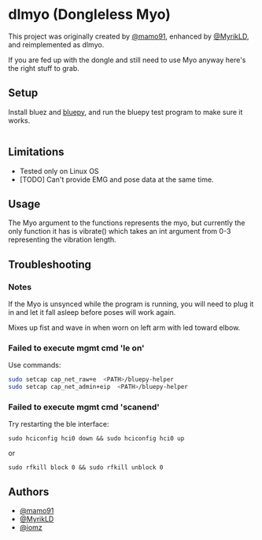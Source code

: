 # dlmyo (Dongleless Myo)

This project was originally created by [@mamo91](https://github.com/mamo91/Dongleless-myo), enhanced by [@MyrikLD](https://github.com/MyrikLD/Dongleless-myo), and reimplemented as dlmyo.

If you are fed up with the dongle and still need to use Myo anyway here's the right stuff to grab.

## Setup

Install bluez and [bluepy](https://github.com/IanHarvey/bluepy), and run the bluepy test program to make sure it works.

```bash

```

## Limitations

- Tested only on Linux OS
- [TODO] Can't provide EMG and pose data at the same time.

## Usage

The Myo argument to the functions represents the myo, but currently the only function it has is vibrate() which takes an int argument from 0-3 representing the vibration length.

## Troubleshooting

### Notes

If the Myo is unsynced while the program is running, you will need to plug it in and let it fall asleep before poses will work again.

Mixes up fist and wave in when worn on left arm with led toward elbow.

### Failed to execute mgmt cmd 'le on'

Use commands:

```bash
sudo setcap cap_net_raw+e  <PATH>/bluepy-helper
sudo setcap cap_net_admin+eip  <PATH>/bluepy-helper
```

### Failed to execute mgmt cmd 'scanend'

Try restarting the ble interface:

```
sudo hciconfig hci0 down && sudo hciconfig hci0 up
```

or

```
sudo rfkill block 0 && sudo rfkill unblock 0
```

## Authors

- [@mamo91](https://github.com/mamo91)
- [@MyrikLD](https://github.com/MyrikLD)
- [@iomz](https://github.com/iomz)
